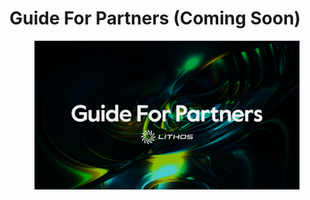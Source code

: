# Guide For Partners (Coming Soon)

<figure><img src="../.gitbook/assets/16_Guide For Partners.png" alt=""><figcaption></figcaption></figure>
